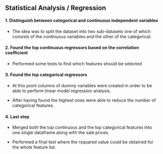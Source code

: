 ## Statistical Analysis / Regression

#### 1. Distinguish between categorical and continuous independent variables

* The idea was to split the dataset into two sub-datasets one of which consists of the continuous variables and the other of the categorical.

#### 2. Found the top continuous regressors based on the correlation coefficient

* Performed some tests to find which features should be selected

#### 3. Found the top categorical regressors

* At this point columns of dummy variables were created in order to be able to perform linear model regression analysis.

* After having found the highest ones were able to reduce the number of categorical features.

#### 4. Last step

* Merged both the top continuous and the top categorical features into one single dataframe along with the sale prices.

* Performed a final test where the rsquared value could be obtained for the whole feature list.


